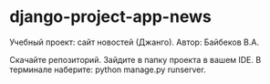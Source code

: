 # django-project-app-news

Учебный проект: сайт новостей (Джанго).
Автор: Байбеков В.А.

Скачайте репозиторий.
Зайдите в папку проекта в вашем IDE.
В терминале наберите: python manage.py runserver.
